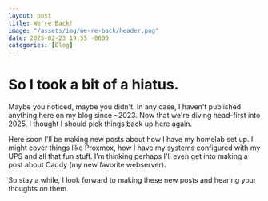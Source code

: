 ```yaml
---
layout: post
title: We're Back!
image: "/assets/img/we-re-back/header.png"
date: 2025-02-23 19:55 -0600
categories: [Blog]
---
```


# So I took a bit of a hiatus.
Maybe you noticed, maybe you didn't. In any case, I haven't published anything here on my blog since ~2023. Now that we're diving head-first into 2025, I thought I should pick things back up here again.

Here soon I'll be making new posts about how I have my homelab set up. I might cover things like Proxmox, how I have my systems configured with my UPS and all that fun stuff. I'm thinking perhaps I'll even get into making a post about Caddy (my new favorite webserver).

So stay a while, I look forward to making these new posts and hearing your thoughts on them.